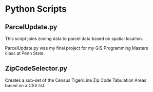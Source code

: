 # Python Scripts 

## ParcelUpdate.py

This script joins zoning data to parcel data based on spatial location. 

ParcelUpdate.py was my final project for my GIS Programming Masters class at Penn State.

## ZipCodeSelector.py

Creates a sub-set of the Census Tiger/Line Zip Code Tabulation Areas based on a CSV list.
